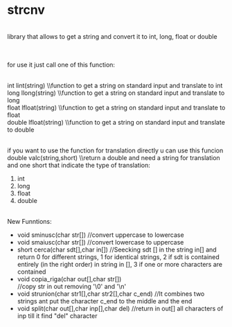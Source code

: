# strcnv
<p>
    <br>library that allows to get a string and convert it to int, long, float or double
</p>
<p>
    <br>
    <br>for use it just call one of this function:
    <br>
</p>
<p>
    <br>int lint(string)        \\function to get a string on standard input and translate to int
    <br>long llong(string)      \\function to get a string on standard input and translate to long
    <br>float lfloat(string)    \\function to get a string on standard input and translate to float
    <br>double lfloat(string)   \\function to get a string on standard input and translate to double
    <br>
</p>
<p>
    <br>if you want to use the function for translation directly u can use this funcion
    <br>double valc(string,short) \\return a double and need a string for translation and one short that indicate the type of translation:
        <ol>
            <li>int</li>
            <li>long</li>
            <li>float</li>
            <li>double</li>
        </ol>
</p>
<p>
    <br>New Funntions: 
    <ul>
        <li>void sminusc(char str[])                          //convert uppercase to lowercase</li>
        <li>void smaiusc(char str[])                          //convert lowercase to uppercase</li>
        <li>short cerca(char sdt[],char in[])                 //Seecking sdt [] in the string in[] and return 0 for different strings, 1 for identical strings, 2 if sdt is contained entirely (in the right order) in string in [], 3 if one or more characters are contained</li>
        <li>void copia_riga(char out[],char str[])</li>       //copy str in out removing '\0' and '\n'
        <li>void strunion(char str1[],char str2[],char c_end) //It combines two strings ant put the character c_end to the middle and the end</li>
        <li>void split(char out[],char inp[],char del)        //return in out[] all characters of inp till it find "del" character</li>
    </ul>
</p>
